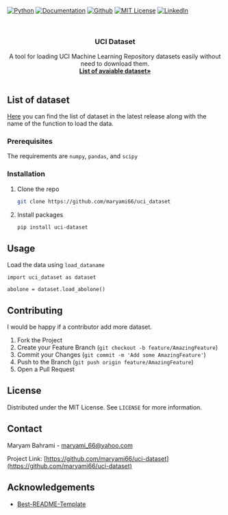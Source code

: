 [![Python][python-shield]][python-url]
[![Documentation][documentation-shield]][documentation-url]
[![Github][github-shield]][github-url]
[![MIT License][license-shield]][license-url]
[![LinkedIn][linkedin-shield]][linkedin-url]



<!-- PROJECT LOGO -->
<br />
<p align="center">
  <h3 align="center">UCI Dataset</h3>

  <p align="center">
    A tool for loading UCI Machine Learning Repository datasets easily without need to download them.
    <br />
    <a href="https://github.com/maryami66/uci_dataset/blob/main/lists/list_of_data.md"><strong>List of avaiable dataset»</strong></a>
    <br />
    <br />
  </p>


<!-- ABOUT THE PROJECT -->
## List of dataset
[Here](https://github.com/maryami66/uci_dataset/blob/main/lists/list_of_data.md) you can find the list of dataset in the latest release
along with the name of the function to load the data.



### Prerequisites
The requirements are `numpy`, `pandas`, and `scipy`

### Installation

1. Clone the repo
   ```sh
   git clone https://github.com/maryami66/uci_dataset
   ```
2. Install packages
   ```sh
   pip install uci-dataset
   ```

<!-- USAGE EXAMPLES -->
## Usage
Load the data using `load_dataname`

```
import uci_dataset as dataset

abolone = dataset.load_abolone()

```


<!-- CONTRIBUTING -->
## Contributing

I would be happy if a contributor add more dataset.

1. Fork the Project
2. Create your Feature Branch (`git checkout -b feature/AmazingFeature`)
3. Commit your Changes (`git commit -m 'Add some AmazingFeature'`)
4. Push to the Branch (`git push origin feature/AmazingFeature`)
5. Open a Pull Request



<!-- LICENSE -->
## License

Distributed under the MIT License. See `LICENSE` for more information.



<!-- CONTACT -->
## Contact

Maryam Bahrami - maryami_66@yahoo.com

Project Link: [https://github.com/maryami66/uci-dataset](https://github.com/maryami66/uci-dataset)



<!-- ACKNOWLEDGEMENTS -->
## Acknowledgements
* [Best-README-Template](https://github.com/othneildrew/Best-README-Template)


<!-- MARKDOWN LINKS & IMAGES -->
<!-- https://www.markdownguide.org/basic-syntax/#reference-style-links -->
[python-shield]: https://img.shields.io/badge/Python-v3.7-blue
[python-url]: https://www.python.org/downloads/release/python-370/
[documentation-shield]: https://img.shields.io/badge/docs-passing-brightgreen
[documentation-url]: https://github.com/maryami66/uci-dataset/doc/build/html/index.html
[github-shield]: https://img.shields.io/badge/status-stable-brightgreen
[github-url]: https://github.com/maryami66/uci-dataset
[license-shield]: https://img.shields.io/github/license/othneildrew/Best-README-Template.svg?style=for-the-badge
[license-url]: https://github.com/maryami66/uci-dataset/blob/master/LICENSE.txt
[linkedin-shield]: https://img.shields.io/badge/-LinkedIn-black.svg?style=for-the-badge&logo=linkedin&colorB=555
[linkedin-url]: https://www.linkedin.com/in/maryam-bahrami-a6558496/
[product-screenshot]: images/screenshot.png
